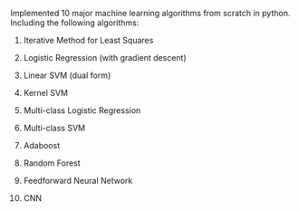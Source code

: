 Implemented 10 major machine learning algorithms from scratch in python. Including the following algorithms:

1. Iterative Method for Least Squares

2. Logistic Regression (with gradient descent)

3. Linear SVM (dual form)

4. Kernel SVM

5. Multi-class Logistic Regression

6. Multi-class SVM 

7. Adaboost

8. Random Forest

9. Feedforward Neural Network

10. CNN
